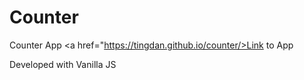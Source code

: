 # Counter
Counter App
<a href="https://tingdan.github.io/counter/>Link to App</a>

Developed with Vanilla JS
